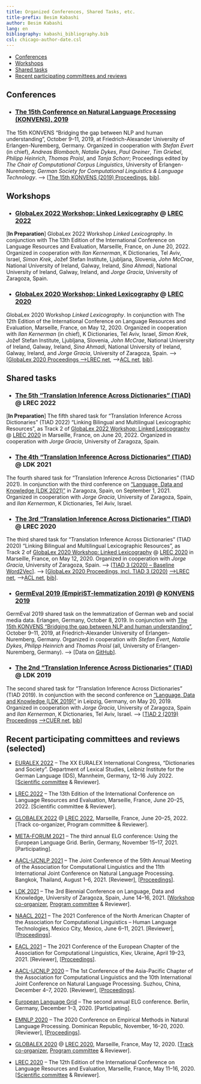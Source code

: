 ```yaml
---
title: Organized Conferences, Shared Tasks, etc.
title-prefix: Besim Kabashi
author: Besim Kabashi
lang: en
bibliography: kabashi_bibliography.bib
csl: chicago-author-date.csl
---
```


- [Conferences](#conferences)
- [Workshops](#workshops)
- [Shared tasks](#shared-tasks)
- [Recent participating committees and reviews](#recent-participating-committees-and-reviews-selected)

## Conferences ##

<!-- - [KONVENS 2019](#konvens-2019) -->

- ### [The 15th Conference on Natural Language Processing (KONVENS), 2019](https://2019.konvens.org/) ### 
<!-- <div class="cover">[![Organized by Stefan Evert (in chief), Andreas Blombach, Natalie Dykes, Paul Greiner, Tim Griebel, Philipp Heinrich, Besim  Kabshi, and Thomas Proisl. Edited by The Chair of Computational Corpus Linguistics, University of Erlangen-Nuremberg; German Society for Computational Linguistics & Language Technology.](img/KONVENS-2019.jpeg){.bookcover}](https://corpora.linguistik.uni-erlangen.de/data/konvens/proceedings/Proceedings_of_the_15th_Conference_on_Natural_Language_Processing_KONVENS_2019.pdf)</div> -->
<!-- - <div class="book"><div class="bibentry">[@Evert_et_al_KONVENS2019] [[bib](bib/Evert_et_al_KONVENS2019.bib)]</div> -->
The 15th KONVENS “Bridging the gap between NLP and human understanding”, October 9–11, 2019, at Friedrich-Alexander University of Erlangen-Nuremberg, Germany.  Organized in cooperation with *Stefan Evert* (in chief), *Andreas Blombach*, *Natalie Dykes*, *Paul Greiner*, *Tim Griebel*, *Philipp Heinrich*, *Thomas Proisl*, and *Tanja Schorr*; Proceedings edited by *The Chair of Computational Corpus Linguistics*, University of Erlangen-Nuremberg; *German Society for Computational Linguistics & Language Technology*.
–> [[The 15th KONVENS (2019) Proceedings](https://corpora.linguistik.uni-erlangen.de/data/konvens/proceedings/), [bib](bib/Evert_et_al_KONVENS2019ConfOrg.bib)].


## Workshops ##

- ### [GlobaLex 2022 Workshop: Linked Lexicography]() @ [LREC 2022](https://lrec2022.lrec-conf.org/) ###
[**In Preparation**] GlobaLex 2022 Workshop *Linked Lexicography*. In conjunction with The 13th Edition of the International Conference on Language Resources and Evaluation, Marseílle, France, on June 20, 2022. Organized in cooperation with *Ilan Kernerman*, K Dictionaries, Tel Aviv, Israel, *Simon Krek*, Jožef Stefan Institute, Ljubljana, Slovenia, *John McCrae*, National University of Ireland, Galway, Ireland, *Sina Ahmadi*, National University of Ireland, Galway, Ireland, and *Jorge Gracia*, University of Zaragoza, Spain.

- ### [GlobaLex 2020 Workshop: Linked Lexicography](https://globalex2020.globalex.link/globalex-workshop-lrec2020-about-globalex-lrec2020/) @ [LREC 2020](https://lrec2020.lrec-conf.org/en/workshops-and-tutorials/2020-workshops/) ###
GlobaLex 2020 Workshop *Linked Lexicography*. In conjunction with The 12th Edition of the International Conference on Language Resources and Evaluation, Marseílle, France, on May 12, 2020. Organized in cooperation with *Ilan Kernerman* (in chief), K Dictionaries, Tel Aviv, Israel, *Simon Krek*, Jožef Stefan Institute, Ljubljana, Slovenia, *John McCrae*, National University of Ireland, Galway, Ireland, *Sina Ahmadi*, National University of Ireland, Galway, Ireland, and *Jorge Gracia*, University of Zaragoza, Spain. –> [[GlobaLex 2020 Proceedings –>LREC net](https://lrec2020.lrec-conf.org/media/proceedings/Workshops/Books/GLOBALEX2020book.pdf), –>[ACL net](https://www.aclweb.org/anthology/volumes/2020.globalex-1/), [bib](bib/Kernerman_et_al_GlobaLex-2020:2020.bib)].


## Shared tasks ##

<!-- - [TIAD 2021 @ LDK 2021](#the-4th-translation-inference-across-dictionaries-tiad-ldk-2021) -->
<!-- - [TIAD 2020 as GlobaLex Track 2 @ LREC 2020](#the-3rd-translation-inference-across-dictionaries-tiad-lrec-2020) -->
<!-- - [TIAD 2019 @ LDK 2019](#the-2nd-translation-inference-across-dictionaries-tiad-ldk-2019) -->

- ### [The 5th “Translation Inference Across Dictionaries” (TIAD)]() @ LREC 2022 ###
[**In Preparation**] The fifth shared task for “Translation Inference Across Dictionaries” (TIAD 2022) “Linking Bilingual and Multilingual Lexicographic Resources”, as Track 2 of [GlobaLex 2022 Workshop: Linked Lexicography]() @ [LREC 2020](https://lrec2022.lrec-conf.org/) in Marseílle, France,  on June 20, 2022. Organized in cooperation with *Jorge Gracia*, University of Zaragoza, Spain.

- ### [The 4th “Translation Inference Across Dictionaries” (TIAD)](https://tiad2021.unizar.es/) @ LDK 2021 ###
The fourth shared task for “Translation Inference Across Dictionaries” (TIAD 2021). In conjunction with the third conference on [“Language, Data and Knowledge (LDK 2021)”](http://2021.ldk-conf.org/) in Zaragoza, Spain, on September 1, 2021. Organized in cooperation with *Jorge Gracia*, University of Zaragoza, Spain, and *Ilan Kernerman*, K Dictionaries, Tel Aviv, Israel.

- ### [The 3rd “Translation Inference Across Dictionaries” (TIAD)](https://tiad2020.unizar.es/) @ LREC 2020 ###
The third shared task for “Translation Inference Across Dictionaries” (TIAD 2020) “Linking Bilingual and Multilingual Lexicographic Resources”, as Track 2 of [GlobaLex 2020 Workshop: Linked Lexicography](https://globalex.link/events/workshops/globalex-workshop-2020/) @ [LREC 2020](https://lrec2020.lrec-conf.org/en/workshops-and-tutorials/2020-workshops/) in Marseílle, France, on May 12, 2020. Organized in cooperation with *Jorge Gracia*, University of Zaragoza, Spain.
–> [[TIAD 3 (2020) – Baseline Word2Vec](https://github.com/kabashi/TIAD2020_word2vec)].
–> [[GlobaLex 2020 Proceedings, incl. TIAD 3 (2020)](https://lrec2020.lrec-conf.org/media/proceedings/Workshops/Books/GLOBALEX2020book.pdf) [–>LREC net](https://lrec2020.lrec-conf.org/media/proceedings/Workshops/Books/GLOBALEX2020book.pdf), –>[ACL net](https://www.aclweb.org/anthology/volumes/2020.globalex-1/), [bib](bib/Kernerman_et_al_GlobaLex-2020:2020.bib)].

- ### [GermEval 2019 (EmpiriST-lemmatization 2019)](https://fau-klue.github.io/empirist-lemmatization/) @ [KONVENS 2019](https://2019.konvens.org/) ###
GermEval 2019 shared task on the lemmatization of German web and social media data. Erlangen, Germany, October 8, 2019. In conjunction with [The 15th KONVENS “Bridging the gap between NLP and human understanding”](https://2019.konvens.org/), October 9–11, 2019, at Friedrich-Alexander University of Erlangen-Nuremberg, Germany. Organized in cooperation with *Stefan Evert*, *Natalie Dykes*, *Philipp Heinrich* and *Thomas Proisl* (all, University of Erlangen-Nuremberg, Germany). –> [Data on [GitHub](https://github.com/fau-klue/empirist-lemmatization/)].


- ### [The 2nd “Translation Inference Across Dictionaries” (TIAD)](https://tiad2019.unizar.es/) @ LDK 2019 ###
The second shared task for “Translation Inference Across Dictionaries” (TIAD 2019). In conjunction with the second conference on [“Language, Data and Knowledge (LDK 2019)”](http://2019.ldk-conf.org/) in Leipzig, Germany, on May 20, 2019. Organized in cooperation with *Jorge Gracia*, University of Zaragoza, Spain and *Ilan Kernerman*, K Dictionaries, Tel Aviv, Israel.
–> [[TIAD 2 (2019) Proceedings](http://ceur-ws.org/Vol-2493/) [–>CUER net](http://ceur-ws.org/Vol-2493/), [bib](bib/Gracia_et_al_TIAD2019:2019.bib)]


## Recent participating committees and reviews (selected) ##

- [EURALEX 2022](https://euralex2022.ids-mannheim.de/) – The XX EURALEX International Congress, “Dictionaries and Society”. Department of Lexical Studies, Leibniz Institute for the German Language  (IDS), Mannheim, Germany, 12–16 July 2022. [[Scientific committee](https://euralex2022.ids-mannheim.de/organisation/#organising-committee) & Reviewer].

- [LREC 2022](https://lrec2022.lrec-conf.org/) – The 13th Edition of the International Conference on Language Resources and Evaluation, Marseílle, France, June 20–25, 2022. [Scientific committee & Reviewer].

- [GLOBALEX 2022]() @ [LREC 2022](https://lrec2022.lrec-conf.org/), Marseílle, France, June 20–25, 2022. [Track co-organizer, Program committee & Reviewer].

- [META-FORUM 2021](http://meta-forum.eu/) – The third annual ELG conference: Using the European Language Grid. Berlin, Germany, November 15–17, 2021. [Participating].

- [AACL-IJCNLP 2021](https://2021.aclweb.org/) – The Joint Conference of the 59th Annual Meeting of the Association for Computational Linguistics and the 11th International Joint Conference on Natural Language Processing. Bangkok, Thailand, August 1–6, 2021. [Reviewer],  [[Proceedings](https://www.aclweb.org/anthology/events/acl-2021/)]. 

- [LDK 2021](http://2021.ldk-conf.org/) – The 3rd Biennial Conference on Language, Data and Knowledge,  University of Zaragoza, Spain, June 14–16, 2021. [[Workshop co-organizer](https://tiad2021.unizar.es/), [Program committee](http://2021.ldk-conf.org/program-committee/) & Reviewer].

- [NAACL 2021](https://2021.naacl.org/) – The 2021 Conference of the North American Chapter of the Association for Computational Linguistics – Human Language Technologies, Mexico City, Mexico, June 6–11, 2021. [Reviewer], [[Proceedings](https://www.aclweb.org/anthology/events/naacl-2021/)].

- [EACL 2021](https://2021.eacl.org/) – The 2021 Conference of the European Chapter of the Association for Computational Linguistics, Kiev, Ukraine, April 19–23, 2021. [Reviewer], [[Proceedings](https://www.aclweb.org/anthology/events/eacl-2021/)]. 

- [AACL-IJCNLP 2020](http://aacl2020.org/) – The 1st Conference of the Asia-Pacific Chapter of the Association for Computational Linguistics and the 10th International Joint Conference on Natural Language Processing. Suzhou, China, December 4–7, 2020. [Reviewer], [[Proceedings](https://www.aclweb.org/anthology/events/aacl-2020/)].

- [European Language Grid](http://european-language-grid.eu/) – The second annual ELG conference. Berlin, Germany, December 1–3, 2020. [Participating].

- [EMNLP 2020](https://2020.emnlp.org/) – The 2020 Conference on Empirical Methods in Natural Language Processing. Dominican Republic, November, 16–20, 2020. [Reviewer], [[Proceedings](https://www.aclweb.org/anthology/events/emnlp-2020/)].

- [GLOBALEX 2020](https://globalex2020.globalex.link/globalex-workshop-lrec2020-about-globalex-lrec2020/) @ [LREC 2020](https://lrec2020.lrec-conf.org/), Marseílle, France, May 12, 2020. [[Track co-organizer](https://globalex2020.globalex.link/globalex-workshop-lrec2020-about-globalex-lrec2020), [Program committee](https://globalex2020.globalex.link/globalex-workshop-lrec2020-about-globalex-lrec2020) & Reviewer].

- [LREC 2020](https://lrec2020.lrec-conf.org/) – The 12th Edition of the International Conference on Language Resources and Evaluation, Marseílle, France, May 11–16, 2020. [[Scientific committee](https://lrec2020.lrec-conf.org/en/about/committees/scientific-committee/) & Reviewer].

<!-- #### In the past (selected) #### -->

<!-- [ACL 2017](http://acl2017.org/) – The 55th Annual Meeting of the Association for Computational Linguistics, July 30 – August 4, 2017. Vancouver, Canada. ISBN 978-1-945626-75-3 ([Volume 1, Long Papers](https://www.aclweb.org/anthology/volumes/P17-1/)) ISBN 978-1-945626-76-0 ([Volume 2, Short Papers](https://www.aclweb.org/anthology/volumes/P17-2/)). [Program committee / Primary reviewer] -->


<!-- ## News ## -->

